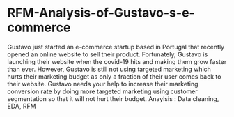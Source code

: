 # RFM-Analysis-of-Gustavo-s-e-commerce
Gustavo just started an e-commerce startup based in Portugal that recently opened an online website to sell their product. Fortunately, Gustavo is launching their website when the covid-19 hits and making them grow faster than ever. However, Gustavo is still not using targeted marketing which hurts their marketing budget as only a fraction of their user comes back to their website. Gustavo needs your help to increase their marketing conversion rate by doing more targeted marketing using customer segmentation so that it will not hurt their budget.
Anaylsis : Data cleaning, EDA, RFM
